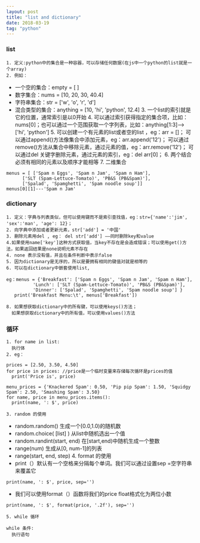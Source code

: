 ```yaml
---
layout: post
title: "list and dictionary"
date: 2018-03-19  
tag: "python" 
---
```


  ### list
    1. 定义:python中的集合是一种容器，可以存储任何数据(在js中一个python的list就是一个array)
    2. 例如：
  + 一个空的集合：empty = [ ]
  + 数字集合：nums = [10, 20, 30, 40.4]
  + 字符串集合：str = ['w', 'o', 'r', 'd']
  + 混合类型的集合：anything = [10, 'hi', 'python', 12.4]
    3. 一个list的索引就是它的位置，通常索引是以0开始
    4. 可以通过索引获得指定的集合项，比如：nums[0]；也可以通过一个范围获取一个字列表，比如：anything[1:3]——>['hi', 'python']
    5. 可以创建一个有元素的list或者空的list ，eg：arr = []；
     可以通过append()方法像集合中添加元素，eg：arr.append('12')；
     可以通过remove()方法从集合中移除元素，通过元素的值，eg：arr.remove('12')；
     可以通过del 关键字删除元素，通过元素的索引，eg：del arr[0]；
    6. 两个结合必须有相同的元素以及顺序才能相等
    7. 二维集合
  ```
  menus = [ ['Spam n Eggs', 'Spam n Jam', 'Spam n Ham'], 
  		['SLT (Spam-Lettuce-Tomato)', 'PB&S (PB&Spam)'],
  		['Spalad', 'Spamghetti', 'Spam noodle soup']]
  menus[0][1]---'Spam n Jam'
  ```

  ### dictionary
    1. 定义：字典与列表类似，但可以使用键而不是索引查找值，eg：str={'name':'jim', 'sex':'man', 'age': 12}；
    2. 向字典中添加或者更新元素，str['add'] = '中国'
    3. 删除元素用del , eg： del str['add'] ——同时删除key和value
    4.如果使用name['key']这种方式获取值，当key不存在是会造成错误；可以使用get()方法，如果返回结果是none说明元素不存在
    4. none 表示没有值，并且在条件判断中表示false
    5. 因为dictionary是无序的，所以是要拥有相同的键值对就是相等的
    6. 可以在dictionary中嵌套使用list, 
  ```
  eg：menus = {'Breakfast': ['Spam n Eggs', 'Spam n Jam', 'Spam n Ham'],
  			'Lunch': ['SLT (Spam-Lettuce-Tomato)', 'PB&S (PB&Spam)'], 
  			'Dinner': ['Spalad', 'Spamghetti', 'Spam noodle soup'] }
     print('Breakfast Menu:\t', menus['Breakfast'])
  ```
    8. 如果想获取dictionary中的所有键，可以使用keys()方法；
      如果想获取dictionary中的所有值，可以使用values()方法

  ### 循环
    1. for name in list:
      执行体
    2. eg：
  ```
  prices = [2.50, 3.50, 4.50]
  for price in prices: //price是一个临时变量来存储每次循环是prices的值
  	print('Price is', price)

  menu_prices = {'Knackered Spam': 0.50, 'Pip pip Spam': 1.50, 'Squidgy Spam': 2.50, 'Smashing Spam': 3.50}
  for name, price in menu_prices.items(): 
  	print(name, ': $', price)
  ```
    3. random 的使用
  + random.random()   生成一个[0.0,1.0)的随机数
  + random.choice( [list] )   从list中随机选出一个值
  + random.randint(start, end)  在[start,end)中随机生成一个整数
  + range(num) 生成从[0, num-1]的列表
  + range(start, end, step)
    4. format 的使用
  + print（）默认有一个空格来分隔每个单词。我们可以通过设置sep =空字符串来覆盖它
  ```
  print(name, ': $', price, sep='')
  ```
  + 我们可以使用format（）函数将我们的price float格式化为两位小数
  ```
  print(name, ': $', format(price, '.2f'), sep='')
  ```
    5. while 循环
  ```
  while 条件:
    执行语句
  ```

